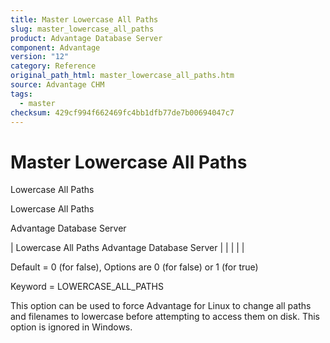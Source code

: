```yaml
---
title: Master Lowercase All Paths
slug: master_lowercase_all_paths
product: Advantage Database Server
component: Advantage
version: "12"
category: Reference
original_path_html: master_lowercase_all_paths.htm
source: Advantage CHM
tags:
  - master
checksum: 429cf994f662469fc4bb1dfb77de7b00694047c7
---
```


# Master Lowercase All Paths

Lowercase All Paths

Lowercase All Paths

Advantage Database Server

| Lowercase All Paths  Advantage Database Server |  |  |  |  |

Default = 0 (for false), Options are 0 (for false) or 1 (for true)

Keyword = LOWERCASE\_ALL\_PATHS

This option can be used to force Advantage for Linux to change all paths and filenames to lowercase before attempting to access them on disk. This option is ignored in Windows.
